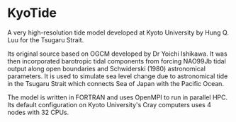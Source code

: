 # KyoTide

A very high-resolution tide model developed at Kyoto University by Hung Q. Luu for the Tsugaru Strait. 

Its original source based on OGCM developed by Dr Yoichi Ishikawa. It was then incorporated barotropic tidal components from forcing NAO99Jb tidal output along open boundaries and Schwiderski (1980) astronomical parameters. It is used to simulate sea level change due to astronomical tide in the Tsugaru Strait which connects Sea of Japan with the Pacific Ocean. 

The model is written in FORTRAN and uses OpenMPI to run in parallel HPC. Its default configuration on Kyoto University's Cray computers uses 4 nodes with 32 CPUs.
